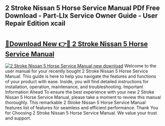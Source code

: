 ## 2 Stroke Nissan 5 Horse Service Manual PDf Free Download - Part-LIx Service Owner Guide - User Repair Edition xcail

# <h2><a href="http://bc76940.oget.top/?id=2+Stroke+Nissan+5+Horse+Service+Manual">🔗Download New 👉🔴 2 Stroke Nissan 5 Horse Service Manual</a></h2>

[![2 Stroke Nissan 5 Horse Service Manual new download](https://i.imgur.com/5g1atiW.png)](http://bc76940.oget.top/?id=2+Stroke+Nissan+5+Horse+Service+Manual)
Welcome to the user manual for your recently bought 2 Stroke Nissan 5 Horse Service Manual. This guide is here to help you navigate the features and functions of your product with ease. Inside, you will find detailed instructions for installation, operation, maintenance, and troubleshooting. Important Information Ahead To ensure the best experience with your new 2 Stroke Nissan 5 Horse Service Manual, please take a moment to review this manual thoroughly. This remarkable 2 Stroke Nissan 5 Horse Service Manual features list of features for seamless and efficient performance. Thank You for Choosing 2 Stroke Nissan 5 Horse Service Manual. We value your trust and support.
